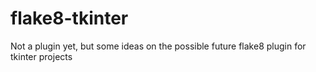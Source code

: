 # flake8-tkinter
Not a plugin yet, but some ideas on the possible future flake8 plugin for tkinter projects
